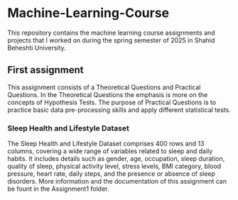 # Machine-Learning-Course
This repository contains the machine learning course assignments and projects that I worked on during the spring semester of 2025 in Shahid Beheshti University.
## First assignment
This assignment consists of a Theoretical Questions and Practical Questions. In the Theoretical Questions the emphasis is more on the concepts of Hypothesis Tests.
The purpose of Practical Questions is to practice basic data pre-processing skills and apply different statistical tests.  
### Sleep Health and Lifestyle Dataset
The Sleep Health and Lifestyle Dataset comprises 400 rows and 13 columns, covering
a wide range of variables related to sleep and daily habits. It includes details such
as gender, age, occupation, sleep duration, quality of sleep, physical activity level,
stress levels, BMI category, blood pressure, heart rate, daily steps, and the presence
or absence of sleep disorders. More information and the documentation of this assignment can be fount in the Assignment1 folder.

